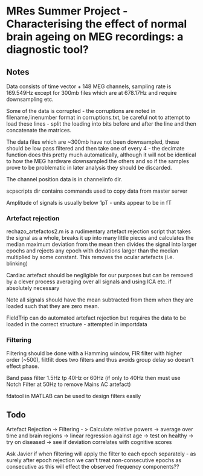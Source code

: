 MRes Summer Project - Characterising the effect of normal brain ageing on MEG recordings: a diagnostic tool?
==========================================

Notes
-------
Data consists of time vector + 148 MEG channels, sampling rate is 169.549Hz except for 300mb files which are at 678.17Hz and require downsampling etc.

Some of the data is corrupted - the corruptions are noted in filename,linenumber format in corruptions.txt, be careful not to attempt to load these lines - split the loading into bits before and after the line and then concatenate the matrices.

The data files which are ~300mb have not been downsampled, these should be low pass filtered and then take one of every 4 - the decimate function does this pretty much automatically, although it will not be identical to how the MEG hardware downsampled the others and so if the samples prove to be problematic in later analysis they should be discarded.

The channel position data is in channelinfo dir.

scpscripts dir contains commands used to copy data from master server

Amplitude of signals is usually below 1pT - units appear to be in fT

### Artefact rejection

rechazo_artefactos2.m is a rudimentary artefact rejection script that takes the signal as a whole, breaks it up into many little pieces and calculates the median maximum deviation from the mean then divides the signal into larger epochs and rejects any epoch with deviations larger than the median multiplied by some constant. This removes the ocular artefacts (i.e. blinking)

Cardiac artefact should be negligible for our purposes but can be removed by a clever process averaging over all signals and using ICA etc. if absolutely necessary

Note all signals should have the mean subtracted from them when they are loaded such that they are zero mean.

FieldTrip can do automated artefact rejection but requires the data to be loaded in the correct structure - attempted in importdata


### Filtering

Filtering should be done with a Hamming window, FIR filter with higher order (~500), filtfilt does two filters and thus avoids group delay so doesn't effect phase.

Band pass filter 1.5Hz tp 40Hz or 60Hz (if only to 40Hz then must use Notch Filter at 50Hz to remove Mains AC artefact)

fdatool in MATLAB can be used to design filters easily





Todo
---------

Artefact Rejection -> Filtering - > Calculate relative powers -> average over time and brain regions -> linear regression against age -> test on healthy -> try on diseased -> see if deviation correlates with cognitive scores

Ask Javier if when filtering will apply the filter to each epoch separately - as surely after epoch rejection we can't treat non-consecutive epochs as consecutive as this will effect the observed frequency components??